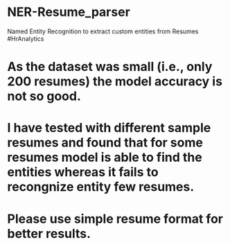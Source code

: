 # NER-Resume_parser
Named Entity Recognition to extract custom entities from Resumes 
#HrAnalytics 

# As the dataset was small (i.e., only 200 resumes) the model accuracy is not so good.
# I have tested with different sample resumes and found that for some resumes model is able to find the entities whereas it fails to recongnize entity few resumes.
# Please use simple resume format for better results.
